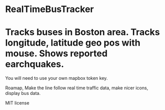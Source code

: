 # RealTimeBusTracker
<h1>Tracks buses in Boston area. Tracks longitude, latitude geo pos with mouse. Shows reported earchquakes.</h1>
<p>You will need to use your own mapbox token key.</p>
<p>Roamap, Make the line follow real time traffic data, make nicer icons, display bus data.</p>
<p>MIT license</p>


